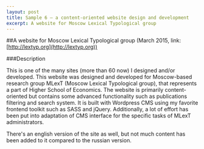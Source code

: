 ```yaml
---
layout: post
title: Sample 6 — a content-oriented website design and development
excerpt: A website for Moscow Lexical Typological group
---
```


##A website for Moscow Lexical Typological group (March 2015, link: [http://lextyp.org](http://lextyp.org))

###Description

This is one of the many sites (more than 60 now) I designed and/or developed. This website was designed and developed for Moscow-based research group MLexT (Moscow Lexical Typological group), that represents a part of Higher School of Economics. The website is primarily content-oriented but contains some advanced functionality such as publications filtering and search system. It is built with Wordpress CMS using my favorite frontend toolkit such as SASS and jQuery. Additionally, a lot of effort has been put into adaptation of CMS interface for the specific tasks of MLexT administrators. 

There's an english version of the site as well, but not much content has been added to it compared to the russian version. 